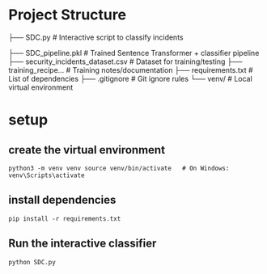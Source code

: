 # Project Structure
├── SDC.py # Interactive script to classify incidents

├── SDC_pipeline.pkl # Trained Sentence Transformer + classifier pipeline
├── security_incidents_dataset.csv # Dataset for training/testing
├── training_recipe... # Training notes/documentation
├── requirements.txt # List of dependencies
├── .gitignore # Git ignore rules
└── venv/ # Local virtual environment


# setup

## create the virtual environment
`
python3 -m venv venv
source venv/bin/activate   # On Windows: venv\Scripts\activate
`

## install dependencies

`
pip install -r requirements.txt
`

## Run the interactive classifier

`
python SDC.py
`
